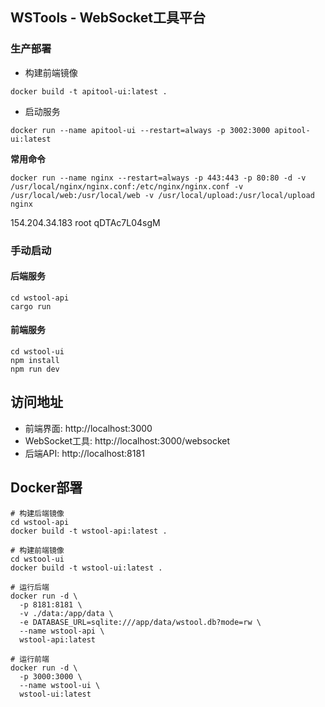 ## WSTools - WebSocket工具平台

### 生产部署

- 构建前端镜像
```shell
docker build -t apitool-ui:latest .
```

- 启动服务
```shell
docker run --name apitool-ui --restart=always -p 3002:3000 apitool-ui:latest
```


**常用命令**
```shell
docker run --name nginx --restart=always -p 443:443 -p 80:80 -d -v /usr/local/nginx/nginx.conf:/etc/nginx/nginx.conf -v /usr/local/web:/usr/local/web -v /usr/local/upload:/usr/local/upload nginx
```

154.204.34.183
root
qDTAc7L04sgM

### 手动启动

#### 后端服务

```shell
cd wstool-api
cargo run
```

#### 前端服务

```shell
cd wstool-ui
npm install
npm run dev
```

## 访问地址

- 前端界面: http://localhost:3000
- WebSocket工具: http://localhost:3000/websocket
- 后端API: http://localhost:8181

## Docker部署

```shell
# 构建后端镜像
cd wstool-api
docker build -t wstool-api:latest .

# 构建前端镜像
cd wstool-ui
docker build -t wstool-ui:latest .

# 运行后端
docker run -d \
  -p 8181:8181 \
  -v ./data:/app/data \
  -e DATABASE_URL=sqlite:///app/data/wstool.db?mode=rw \
  --name wstool-api \
  wstool-api:latest

# 运行前端
docker run -d \
  -p 3000:3000 \
  --name wstool-ui \
  wstool-ui:latest
```